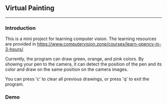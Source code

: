 ## Virtual Painting

---
### Introduction
This is a mini project for learning computer vision. The learning resources are provided in https://www.computervision.zone/courses/learn-opencv-in-3-hours/.

Currently, the program can draw green, orange, and pink colors. By showing your pen to the camera, it can detect the position of the pen and its color and draw on the same position on the camera images.

You can press 'c' to clear all previous drawings, or press 'q' to exit the program.

### Demo
